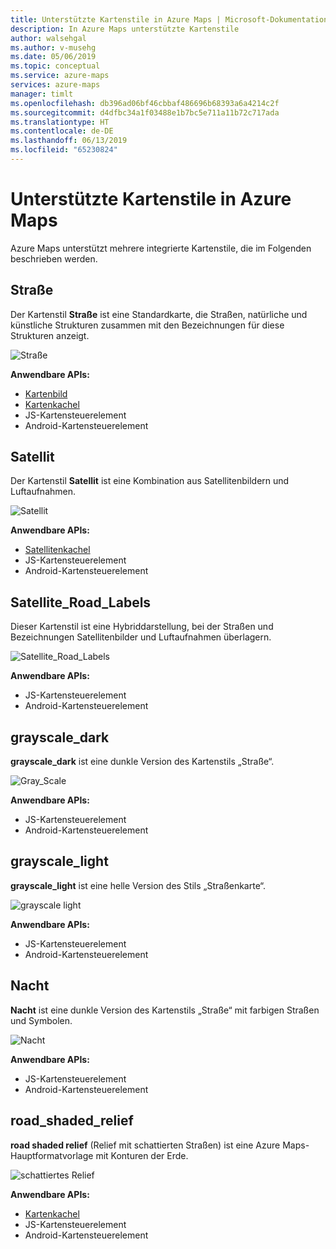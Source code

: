 ```yaml
---
title: Unterstützte Kartenstile in Azure Maps | Microsoft-Dokumentation
description: In Azure Maps unterstützte Kartenstile
author: walsehgal
ms.author: v-musehg
ms.date: 05/06/2019
ms.topic: conceptual
ms.service: azure-maps
services: azure-maps
manager: timlt
ms.openlocfilehash: db396ad06bf46cbbaf486696b68393a6a4214c2f
ms.sourcegitcommit: d4dfbc34a1f03488e1b7bc5e711a11b72c717ada
ms.translationtype: HT
ms.contentlocale: de-DE
ms.lasthandoff: 06/13/2019
ms.locfileid: "65230824"
---
```

# <a name="azure-maps-supported-map-styles"></a>Unterstützte Kartenstile in Azure Maps
Azure Maps unterstützt mehrere integrierte Kartenstile, die im Folgenden beschrieben werden.

## <a name="road"></a>Straße
Der Kartenstil **Straße** ist eine Standardkarte, die Straßen, natürliche und künstliche Strukturen zusammen mit den Bezeichnungen für diese Strukturen anzeigt.

![Straße](./media/supported-map-styles/road.png)

**Anwendbare APIs:**
* [Kartenbild](https://docs.microsoft.com/rest/api/maps/render/getmapimage)
* [Kartenkachel](https://docs.microsoft.com/rest/api/maps/render/getmaptile)
* JS-Kartensteuerelement
* Android-Kartensteuerelement

## <a name="satellite"></a>Satellit 
Der Kartenstil **Satellit** ist eine Kombination aus Satellitenbildern und Luftaufnahmen.

![Satellit](./media/supported-map-styles/satellite.png)

**Anwendbare APIs:**
* [Satellitenkachel](https://docs.microsoft.com/rest/api/maps/render/getmapimagerytilepreview)
* JS-Kartensteuerelement
* Android-Kartensteuerelement

## <a name="satelliteroadlabels"></a>Satellite_Road_Labels
Dieser Kartenstil ist eine Hybriddarstellung, bei der Straßen und Bezeichnungen Satellitenbilder und Luftaufnahmen überlagern.

![Satellite_Road_Labels](./media/supported-map-styles/satellite_road_labels.png)

**Anwendbare APIs:**
* JS-Kartensteuerelement
* Android-Kartensteuerelement

## <a name="grayscaledark"></a>grayscale_dark
**grayscale_dark** ist eine dunkle Version des Kartenstils „Straße“.

![Gray_Scale](./media/supported-map-styles/grayscale_dark.png)

**Anwendbare APIs:**
* JS-Kartensteuerelement 
* Android-Kartensteuerelement


## <a name="grayscalelight"></a>grayscale_light
**grayscale_light** ist eine helle Version des Stils „Straßenkarte“.

![grayscale light](./media/supported-map-styles/grayscale_light.png)

**Anwendbare APIs:**
* JS-Kartensteuerelement
* Android-Kartensteuerelement


## <a name="night"></a>Nacht
**Nacht** ist eine dunkle Version des Kartenstils „Straße“ mit farbigen Straßen und Symbolen.

![Nacht](./media/supported-map-styles/night.png)

**Anwendbare APIs:**
* JS-Kartensteuerelement
* Android-Kartensteuerelement

## <a name="roadshadedrelief"></a>road_shaded_relief
**road shaded relief** (Relief mit schattierten Straßen) ist eine Azure Maps-Hauptformatvorlage mit Konturen der Erde.

![schattiertes Relief](./media/supported-map-styles/shaded-relief.png)

**Anwendbare APIs:**
* [Kartenkachel](https://docs.microsoft.com/rest/api/maps/render/getmaptile)
* JS-Kartensteuerelement
* Android-Kartensteuerelement
